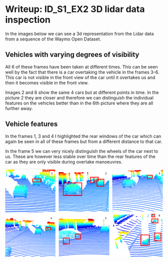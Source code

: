 # Writeup: ID_S1_EX2 3D lidar data inspection

In the images below we can see a 3d representation from the Lidar data from a sequence of the Waymo Open Dataset. 

## Vehicles with varying degrees of visibility
All 6 of these frames have been taken at different times. This can be seen well by the fact that there is a car overtaking the vehicle in the frames 3-6. This car is not visible in the front view of the car until it overtakes us and then it becomes visible in the front view.

Images 2 and 6 show the same 4 cars but at different points in time. In the picture 2 they are closer and therefore we can distinguish the individual features on the vehicles better than in the 6th picture where they are all further away.

## Vehicle features
In the frames 1, 3 and 4 I highlighted the rear windows of the car which can again be seen in all of these frames but from a different distance to that car.

In the frame 5 we can very nicely distinguish the wheels of the car next to us. These are however less stable over time than the rear features of the car as they are only visible during overtake manoeuvres.

![Lidar images overview](img/lidar_overview.PNG "Overview of six Lidar images with different PoVs")
